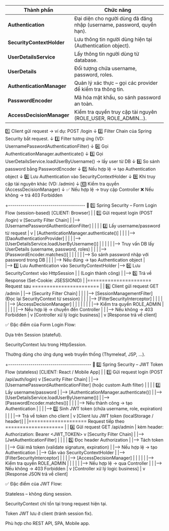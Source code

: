 | Thành phần                | Chức năng                                                             |
| ------------------------- | --------------------------------------------------------------------- |
| **Authentication**        | Đại diện cho người dùng đã đăng nhập (username, password, quyền hạn). |
| **SecurityContextHolder** | Lưu thông tin người dùng hiện tại (Authentication object).            |
| **UserDetailsService**    | Lấy thông tin người dùng từ database.                                 |
| **UserDetails**           | Đối tượng chứa username, password, roles.                             |
| **AuthenticationManager** | Quản lý xác thực – gọi các provider để kiểm tra thông tin.            |
| **PasswordEncoder**       | Mã hóa mật khẩu, so sánh password an toàn.                            |
| **AccessDecisionManager** | Kiểm tra quyền truy cập tài nguyên (ROLE_USER, ROLE_ADMIN...).        |


1️⃣ Client gửi request → ví dụ: POST /login
     ↓
2️⃣ Filter Chain của Spring Security bắt request.
     ↓
3️⃣ Filter tương ứng (VD: UsernamePasswordAuthenticationFilter)
     ↓
4️⃣ Gọi AuthenticationManager.authenticate()
     ↓
5️⃣ Gọi UserDetailsService.loadUserByUsername() → lấy user từ DB
     ↓
6️⃣ So sánh password bằng PasswordEncoder
     ↓
7️⃣ Nếu hợp lệ → tạo Authentication object
     ↓
8️⃣ Lưu Authentication vào SecurityContextHolder
     ↓
9️⃣ Khi truy cập tài nguyên khác (VD: /admin)
     ↓
🔟 Kiểm tra quyền (AccessDecisionManager)
     ↓
✅ Nếu hợp lệ → truy cập Controller
❌ Nếu không → trả 403 Forbidden

+--------------------------------------
🧩 1️⃣ Spring Security – Form Login Flow (session-based)
   [CLIENT: Browser]
          |
          | 1️⃣ Gửi request login (POST /login)
          v
   [Security Filter Chain]
          |
          |--> [UsernamePasswordAuthenticationFilter]
          |        |
          |        | 2️⃣ Lấy username/password từ request
          |        v
          |   [AuthenticationManager.authenticate()]
          |        |
          |        |--> [DaoAuthenticationProvider]
          |                 |
          |                 |--> [UserDetailsService.loadUserByUsername()]
          |                 |       |
          |                 |       |--> Truy vấn DB lấy UserDetails (username, password, roles)
          |                 |
          |                 |--> [PasswordEncoder.matches()]
          |                 |       |
          |                 |       |--> So sánh password nhập với password trong DB
          |                 |
          |                 |--> Nếu đúng → tạo Authentication object
          |                 
          |--> 3️⃣ Lưu Authentication vào SecurityContextHolder
          |--> 4️⃣ Lưu SecurityContext vào HttpSession
          |
          |  (Login thành công)
          |
          |--> 5️⃣ Trả về Response (Set-Cookie: JSESSIONID)
          |
          |====================== Request sau =======================
          |
          | 6️⃣ Client gửi request GET /admin
          |
          |--> [Security Filter Chain]
          |        |
          |        |--> [SessionManagementFilter] (Đọc lại SecurityContext từ session)
          |        |
          |        |--> [FilterSecurityInterceptor]
          |        |       |
          |        |       |--> [AccessDecisionManager]
          |        |       |       |
          |        |       |       |--> Kiểm tra quyền ROLE_ADMIN
          |        |       |
          |        |       |--> Nếu hợp lệ → chuyển đến Controller
          |        |       |--> Nếu không → 403 Forbidden
          |
          v
   [Controller xử lý logic business]
          |
          v
   [Response trả về client]


✅ Đặc điểm của Form Login Flow:

Dựa trên Session (stateful).

SecurityContext lưu trong HttpSession.

Thường dùng cho ứng dụng web truyền thống (Thymeleaf, JSP, ...).

+-----------------------------------------
🔐 2️⃣ Spring Security – JWT Token Flow (stateless)
   [CLIENT: React / Mobile App]
          |
          | 1️⃣ Gửi request login (POST /api/auth/login)
          v
   [Security Filter Chain]
          |
          |--> [UsernamePasswordAuthenticationFilter] (hoặc custom Auth filter)
          |        |
          |        | 2️⃣ Lấy username/password
          |        |--> [AuthenticationManager.authenticate()]
          |        |--> [UserDetailsService.loadUserByUsername()]
          |        |--> [PasswordEncoder.matches()]
          |        |
          |        |--> Nếu thành công → tạo Authentication
          |        |
          |        |--> 3️⃣ Sinh JWT token (chứa username, role, expiration)
          |        |
          |        |--> Trả về token cho client
          |
          v
   [Client lưu JWT token (localStorage / header)]
          |
          |==================== Request tiếp theo ====================
          |
          | 4️⃣ Gửi request GET /api/admin
          |     kèm header: Authorization: Bearer <JWT_TOKEN>
          v
   [Security Filter Chain]
          |
          |--> [JwtAuthenticationFilter]
          |        |
          |        | 5️⃣ Đọc header Authorization
          |        |--> Tách token
          |        |--> Giải mã token (validate signature, expiration)
          |        |--> Nếu hợp lệ → tạo Authentication
          |        |--> Gắn vào SecurityContextHolder
          |
          |--> [FilterSecurityInterceptor]
          |        |
          |        |--> [AccessDecisionManager]
          |        |       |
          |        |       |--> Kiểm tra quyền ROLE_ADMIN
          |        |       |
          |        |       |--> Nếu hợp lệ → qua Controller
          |        |       |--> Nếu không → 403 Forbidden
          |
          v
   [Controller xử lý logic business]
          |
          v
   [Response JSON trả về client]


✅ Đặc điểm của JWT Flow:

Stateless – không dùng session.

SecurityContext chỉ tồn tại trong request hiện tại.

Token JWT lưu ở client (tránh session fix).

Phù hợp cho REST API, SPA, Mobile app.
